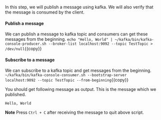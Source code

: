 In this step, we will publish a message using kafka. We will also verify that the message is consumed by the client.

#### Publish a message
We can publish a message to kafka topic and consumers can get these messages from the beginning.
`echo "Hello, World" | ~/kafka/bin/kafka-console-producer.sh --broker-list localhost:9092 --topic TestTopic > /dev/null`{{copy}}

#### Subscribe to a message
We can subscribe to a kafka topic and get messages from the beginning.
`~/kafka/bin/kafka-console-consumer.sh --bootstrap-server localhost:9092 --topic TestTopic --from-beginning`{{copy}}

You should get following message as output. This is the message which we published.
```
Hello, World
```

**Note** Press `Ctrl + C` after receiving the message to quit above script.